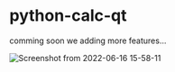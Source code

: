 # python-calc-qt

comming soon we adding more features...

![Screenshot from 2022-06-16 15-58-11](https://user-images.githubusercontent.com/22883222/174060879-9cd59a31-1dd2-4345-a82d-a78dd5d0717c.png)
